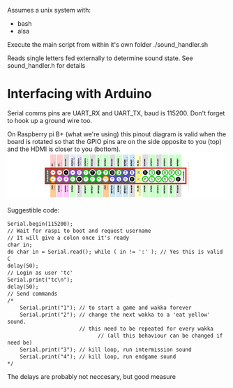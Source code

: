 Assumes a unix system with:
 - bash
 - alsa

Execute the main script from within it's own folder
    ./sound_handler.sh

Reads single letters fed externally to determine sound state.  See sound_handler.h for details

# Interfacing with Arduino
Serial comms pins are UART_RX and UART_TX, baud is 115200.  Don't forget to hook up a ground wire too.

On Raspberry pi B+ (what we're using) this pinout diagram is valid when the board is rotated so that the GPIO pins are on the side opposite to you (top) and the HDMI is closer to you (bottom).
![Raspberry pi B+ pinout](https://raw.githubusercontent.com/CreateUNSW/pacmanSoundSlave/master/model_b_pins.png)

Suggestible code:
```
Serial.begin(115200);
// Wait for raspi to boot and request username
// It will give a colon once it's ready
char in;
do char in = Serial.read(); while ( in != ':' ); // Yes this is valid C
delay(50);
// Login as user 'tc'
Serial.print("tc\n");
delay(50);
// Send commands
/*
	Serial.print("1"); // to start a game and wakka forever
	Serial.print("2"); // change the next wakka to a 'eat yellow' sound.
	                   // this need to be repeated for every wakka
							 // (all this behaviour can be changed if need be)
	Serial.print("3"); // kill loop, run intermission sound
	Serial.print("4"); // kill loop, run endgame sound
*/
```

The delays are probably not neccesary, but good measure
